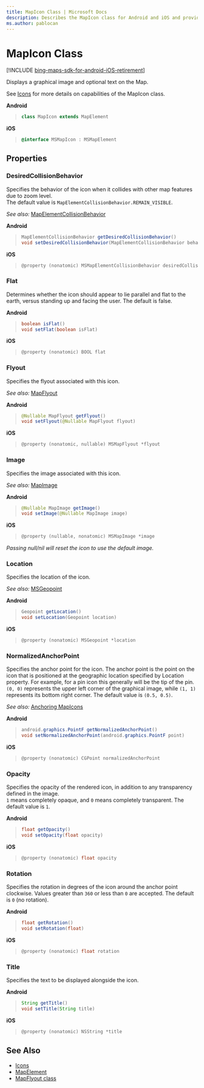 ```yaml
---
title: MapIcon Class | Microsoft Docs
description: Describes the MapIcon class for Android and iOS and provides the class' properties and additional references.
ms.author: pablocan
---
```


# MapIcon Class

[!INCLUDE [bing-maps-sdk-for-android-iOS-retirement](../../includes/bing-maps-sdk-for-android-iOS-retirement.md)]

Displays a graphical image and optional text on the Map.

See [Icons](../map-control-concepts/map-icons.md) for more details on capabilities of the MapIcon class.

**Android**

>```java
> class MapIcon extends MapElement
>```

**iOS**

>```objectivec
> @interface MSMapIcon : MSMapElement
>```

## Properties

<!--
Allow drop feature is cut for V1 of the SDK.

### AllowDrop

Whether this icon can be drop target for purposes of drag-and-drop operation. The default value is `false`.

**Android**

>```java
> boolean isAllowDrop()
> void setAllowDrop(boolean)
>```

**iOS**

>```objectivec
> @property (nonatomic) BOOL allowDrop
>```
-->

### DesiredCollisionBehavior

Specifies the behavior of the icon when it collides with other map features due to zoom level.  
The default value is `MapElementCollisionBehavior.REMAIN_VISIBLE`.

_See also:_ [MapElementCollisionBehavior](MapElementCollisionBehavior-enumeration.md)

**Android**

>```java
> MapElementCollisionBehavior getDesiredCollisionBehavior()
> void setDesiredCollisionBehavior(MapElementCollisionBehavior behavior)
>```

**iOS**

>```objectivec
> @property (nonatomic) MSMapElementCollisionBehavior desiredCollisionBehavior
>```


### Flat

Determines whether the icon should appear to lie parallel and flat to the earth, versus standing up and facing the user. The default is false.

**Android**

>```java
> boolean isFlat()
> void setFlat(boolean isFlat)
>```

**iOS**

>```objectivec
> @property (nonatomic) BOOL flat
>```


### Flyout

Specifies the flyout associated with this icon.

_See also:_ [MapFlyout](mapflyout-class.md)

**Android**

>```java
> @Nullable MapFlyout getFlyout()
> void setFlyout(@Nullable MapFlyout flyout)
>```

**iOS**

>```objectivec
> @property (nonatomic, nullable) MSMapFlyout *flyout
>```


### Image

Specifies the image associated with this icon.

_See also:_ [MapImage](MapImage-class.md)

**Android**

>```java
> @Nullable MapImage getImage()
> void setImage(@Nullable MapImage image)
>```

**iOS**

>```objectivec
> @property (nullable, nonatomic) MSMapImage *image
>```

_Passing null/nil will reset the icon to use the default image._


### Location

Specifies the location of the icon.

_See also:_ [MSGeopoint](Geopoint-class.md)

**Android**

>```java
> Geopoint getLocation()
> void setLocation(Geopoint location)
>```

**iOS**

>```objectivec
> @property (nonatomic) MSGeopoint *location
>```


### NormalizedAnchorPoint

Specifies the anchor point for the icon. The anchor point is the point on the icon that is positioned at the geographic
location specified by Location property. For example, for a pin icon this generally will be the tip of the pin.  
`(0, 0)` represents the upper left corner of the graphical image, while `(1, 1)` represents its bottom right corner. The
default value is `(0.5, 0.5)`.

_See also:_ [Anchoring MapIcons](../map-control-concepts/anchoring-mapIcons.md)

**Android**

>```java
> android.graphics.PointF getNormalizedAnchorPoint()
> void setNormalizedAnchorPoint(android.graphics.PointF point)
>```

**iOS**

>```objectivec
> @property (nonatomic) CGPoint normalizedAnchorPoint
>```


### Opacity

Specifies the opacity of the rendered icon, in addition to any transparency defined in the image.  
`1` means completely opaque, and `0` means completely transparent. The default value is `1`.

**Android**

>```java
> float getOpacity()
> void setOpacity(float opacity)
>```

**iOS**

>```objectivec
> @property (nonatomic) float opacity
>```


### Rotation

Specifies the rotation in degrees of the icon around the anchor point clockwise. Values greater than `360` or less than
`0` are accepted. The default is `0` (no rotation).

**Android**

>```java
> float getRotation()
> void setRotation(float)
>```

**iOS**

>```objectivec
> @property (nonatomic) float rotation
>```


### Title

Specifies the text to be displayed alongside the icon.

**Android**

>```java
> String getTitle()
> void setTitle(String title)
>```

**iOS**

>```objectivec
> @property (nonatomic) NSString *title
>```

## See Also

* [Icons](../map-control-concepts/map-icons.md)
* [MapElement](mapelement-class.md)
* [MapFlyout class](mapflyout-class.md)
